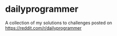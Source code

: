 # dailyprogrammer
A collection of my solutions to challenges posted on https://reddit.com/r/dailyprogrammer
